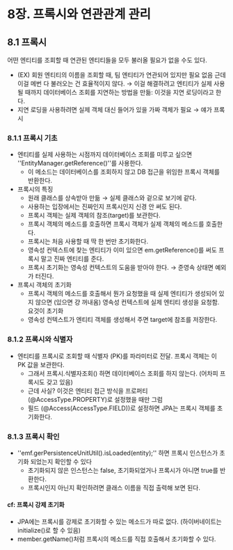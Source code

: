 # 8장. 프록시와 연관관계 관리

## 8.1 프록시 
어떤 엔티티를 조회할 때 연관된 엔티티들을 모두 불러올 필요가 없을 수도 있다. 
- (EX) 회원 엔티티의 이름을 조회할 때, 팀 엔티티가 연관되어 있지만 필요 없음 
근데 이걸 메번 다 불러오는 건 효율적이지 않다.
→ 이걸 해결하려고 엔티티가 실제 사용될 때까지 데이터베이스 조회를 지연하는 방법을 만듦: 이것을 지연 로딩이라고 한다. 
- 지연 로딩을 사용하려면 실제 객체 대신 들어가 있을 가짜 객체가 필요 → 얘가 프록시 

### 8.1.1 프록시 기초
- 엔티티를 실제 사용하는 시점까지 데이터베이스 조회를 미루고 싶으면 ''EntityManager.getReference()''를 사용한다. 
  - 이 메소드는 데이터베이스를 조회하지 않고 DB 접근을 위임한 프록시 객체를 반환한다.
- 프록시의 특징
  - 원래 클래스를 상속받아 만듦 → 실제 클래스와 겉으로 보기에 같다.
  - 사용하는 입장에서는 진짜인지 프록시인지 신경 안 써도 된다.
  - 프록시 객체는 실제 객체의 참조(target)를 보관한다. 
  - 프록시 객체의 메소드를 호출하면 프록시 객체가 실제 객체의 메소드를 호출한다.
  - 프록시는 처음 사용할 때 딱 한 번만 초기화한다.
  - 영속성 컨텍스트에 찾는 엔티티가 이미 있으면 em.getReference()를 써도 프록시 말고 진짜 엔티티를 준다.
  - 프록시 초기화는 영속성 컨텍스트의 도움을 받아야 한다. → 준영속 상태면 예외가 터진다. 
- 프록시 객체의 초기화 
  - 프록시 객체의 메소드를 호출해서 뭔가 요청했을 때 실제 엔티티가 생성되어 있지 않으면 (있으면 걍 꺼내옴) 영속성 컨텍스트에 실제 엔티티 생성을 요청함. 요것이 초기화 
  - 영속성 컨텍스트가 엔티티 객체를 생성해서 주면 target에 참조를 저장한다.

### 8.1.2 프록시와 식별자 
- 엔티티를 프록시로 조회할 때 식별자 (PK)를 파라미터로 전달. 프록시 객체는 이 PK 값을 보관한다.
  - 그래서 프록시.식별자조회() 하면 데이터베이스 조회를 하지 않는다. (어차피 프록시도 갖고 있음)
  - 근데 사실? 이것은 엔티티 접근 방식을 프로퍼티 (@AccessType.PROPERTY)로 설정했을 때만 그럼
  - 필드 (@Access(AccessType.FIELD))로 설정하면 JPA는 프록시 객체를 초기화한다.

### 8.1.3 프록시 확인 
- ''emf.gerPersistenceUnitUtil().isLoaded(entity);'' 하면 프록시 인스턴스가 초기화 되었는지 확인할 수 있다 
  - 초기화되지 않은 인스턴스는 false, 초기화되었거나 프록시가 아니면 true를 반환한다.
  - 프록시인지 아닌지 확인하려면 클래스 이름을 직접 출력해 보면 된다.

#### cf: 프록시 강제 초기화
- JPA에는 프록시를 강제로 초기화할 수 있는 메소드가 따로 없다. (하이버네이트는 initialize()로 할 수 있음)
- member.getName()처럼 프록시의 메소드를 직접 호출해서 초기화할 수 있다.